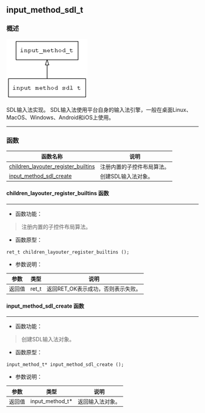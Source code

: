 ## input\_method\_sdl\_t
### 概述
![image](images/input_method_sdl_t_0.png)

SDL输入法实现。
SDL输入法使用平台自身的输入法引擎，一般在桌面Linux、MacOS、Windows、Android和iOS上使用。

----------------------------------
### 函数
<p id="input_method_sdl_t_methods">

| 函数名称 | 说明 | 
| -------- | ------------ | 
| <a href="#input_method_sdl_t_children_layouter_register_builtins">children\_layouter\_register\_builtins</a> | 注册内置的子控件布局算法。 |
| <a href="#input_method_sdl_t_input_method_sdl_create">input\_method\_sdl\_create</a> | 创建SDL输入法对象。 |
#### children\_layouter\_register\_builtins 函数
-----------------------

* 函数功能：

> <p id="input_method_sdl_t_children_layouter_register_builtins">注册内置的子控件布局算法。


* 函数原型：

```
ret_t children_layouter_register_builtins ();
```

* 参数说明：

| 参数 | 类型 | 说明 |
| -------- | ----- | --------- |
| 返回值 | ret\_t | 返回RET\_OK表示成功，否则表示失败。 |
#### input\_method\_sdl\_create 函数
-----------------------

* 函数功能：

> <p id="input_method_sdl_t_input_method_sdl_create">创建SDL输入法对象。


* 函数原型：

```
input_method_t* input_method_sdl_create ();
```

* 参数说明：

| 参数 | 类型 | 说明 |
| -------- | ----- | --------- |
| 返回值 | input\_method\_t* | 返回输入法对象。 |
